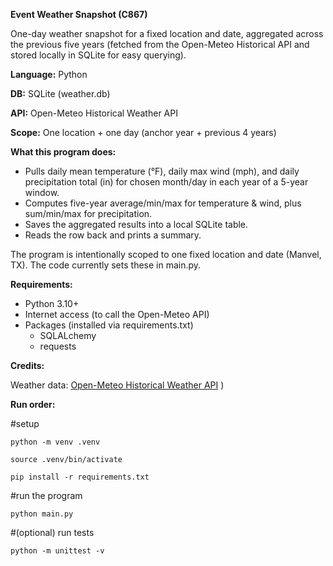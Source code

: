**Event Weather Snapshot (C867)**

One-day weather snapshot for a fixed location and date, aggregated across the previous five years (fetched from the Open-Meteo Historical API and stored locally in SQLite for easy querying).

**Language:** Python

**DB:** SQLite (weather.db)

**API:** Open-Meteo Historical Weather API

**Scope:** One location + one day (anchor year + previous 4 years)

**What this program does:**
* Pulls daily mean temperature (°F), daily max wind (mph), and daily precipitation total (in) for chosen month/day in each year of a 5-year window.
* Computes five-year average/min/max for temperature & wind, plus sum/min/max for precipitation.
* Saves the aggregated results into a local SQLite table.
* Reads the row back and prints a summary.

The program is intentionally scoped to one fixed location and date (Manvel, TX). The code currently sets these in main.py.

**Requirements:**
* Python 3.10+
* Internet access (to call the Open-Meteo API)
* Packages (installed via requirements.txt)
  * SQLALchemy
  * requests

**Credits:**

Weather data: [Open-Meteo Historical Weather API](https://open-meteo.com/en/docs/historical-weather-api)
)

**Run order:**

#setup

`python -m venv .venv`

`source .venv/bin/activate`

`pip install -r requirements.txt`

#run the program

`python main.py`

#(optional) run tests

`python -m unittest -v`